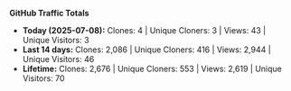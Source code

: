 
**GitHub Traffic Totals**

- **Today (2025-07-08):** Clones: 4 | Unique Cloners: 3 | Views: 43 | Unique Visitors: 3
- **Last 14 days:** Clones: 2,086 | Unique Cloners: 416 | Views: 2,944 | Unique Visitors: 46
- **Lifetime:** Clones: 2,676 | Unique Cloners: 553 | Views: 2,619 | Unique Visitors: 70
